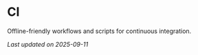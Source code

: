 # CI

Offline-friendly workflows and scripts for continuous integration.

_Last updated on 2025-09-11_
